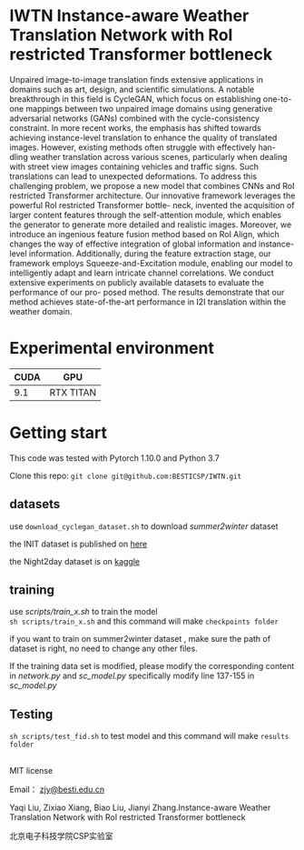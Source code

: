 # IWTN Instance-aware Weather Translation Network with RoI restricted Transformer bottleneck  
Unpaired image-to-image translation finds extensive applications in domains such
as art, design, and scientific simulations. A notable breakthrough in this field
is CycleGAN, which focus on establishing one-to-one mappings between two
unpaired image domains using generative adversarial networks (GANs) combined
with the cycle-consistency constraint. In more recent works, the emphasis has
shifted towards achieving instance-level translation to enhance the quality of
translated images. However, existing methods often struggle with effectively han-
dling weather translation across various scenes, particularly when dealing with
street view images containing vehicles and traffic signs. Such translations can lead
to unexpected deformations. To address this challenging problem, we propose a
new model that combines CNNs and RoI restricted Transformer architecture. Our
innovative framework leverages the powerful RoI restricted Transformer bottle-
neck, invented the acquisition of larger content features through the self-attention
module, which enables the generator to generate more detailed and realistic
images. Moreover, we introduce an ingenious feature fusion method based on
RoI Align, which changes the way of effective integration of global information
and instance-level information. Additionally, during the feature extraction stage,
our framework employs Squeeze-and-Excitation module, enabling our model to
intelligently adapt and learn intricate channel correlations. We conduct extensive
experiments on publicly available datasets to evaluate the performance of our pro-
posed method. The results demonstrate that our method achieves state-of-the-art
performance in I2I translation within the weather domain.  

# Experimental environment  

|  CUDA   | GPU  |
|  ----  | ----  |
|  9.1  | RTX TITAN |

# Getting start
This code was tested with Pytorch 1.10.0 and Python 3.7

Clone this repo:
`git clone git@github.com:BESTICSP/IWTN.git`  


## datasets
use `download_cyclegan_dataset.sh` to download *summer2winter* dataset  

the INIT dataset is published on [here](https://zhiqiangshen.com/projects/INIT/index.html)  

the Night2day dataset is on [kaggle](https://www.kaggle.com/datasets/raman77768/day-time-and-night-time-road-images)  

## training
use *scripts/train_x.sh* to train the model  
`sh scripts/train_x.sh` and this command will make `checkpoints folder`


if you want to train on summer2winter dataset , make sure the path of dataset is right, no need to change any other files.  

  
If the training data set is modified, please modify the corresponding content in *network.py* and *sc_model.py*
specifically modify line 137-155 in *sc_model.py*

## Testing
`sh scripts/test_fid.sh` to test model and this command will make `results folder`


##
MIT license


Email： zjy@besti.edu.cn

Yaqi Liu, Zixiao Xiang, Biao Liu, Jianyi Zhang.Instance-aware Weather Translation Network with RoI restricted Transformer bottleneck 

北京电子科技学院CSP实验室
